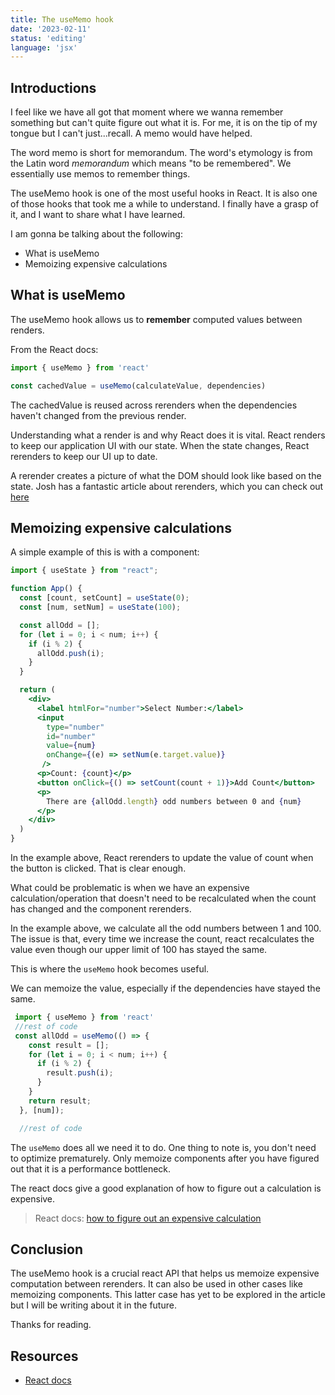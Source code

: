 ```yaml
---
title: The useMemo hook
date: '2023-02-11'
status: 'editing'
language: 'jsx'
---
```


## Introductions

I feel like we have all got that moment where we wanna remember something but can't quite figure out what it is. For me, it is on the tip of my tongue but I can't just...recall. A memo would have helped.

The word memo is short for memorandum. The word's etymology is from the Latin word _memorandum_ which means "to be remembered". We essentially use memos to remember things.

The useMemo hook is one of the most useful hooks in React. It is also one of those hooks that took me a while to understand. I finally have a grasp of it, and I want to share what I have learned.

I am gonna be talking about the following:
- What is useMemo
- Memoizing expensive calculations

## What is useMemo
The useMemo hook allows us to **remember** computed values between renders.

From the React docs:
```jsx
import { useMemo } from 'react'

const cachedValue = useMemo(calculateValue, dependencies)
```

The cachedValue is reused across rerenders when the dependencies haven't changed from the previous render.

Understanding what a render is and why React does it is vital.
React renders to keep our application UI with our state.
When the state changes, React rerenders to keep our UI up to date.

A rerender creates a picture of what the DOM should look like based on the state.
Josh has a fantastic article about rerenders, which you can check out [here](https://www.joshwcomeau.com/react/why-react-re-renders/)

## Memoizing expensive calculations
A simple example of this is with a component:

```jsx
import { useState } from "react";

function App() {
  const [count, setCount] = useState(0);
  const [num, setNum] = useState(100);

  const allOdd = [];
  for (let i = 0; i < num; i++) {
    if (i % 2) {
      allOdd.push(i);
    }
  }

  return (
    <div>
      <label htmlFor="number">Select Number:</label>
      <input
        type="number"
        id="number"
        value={num}
        onChange={(e) => setNum(e.target.value)}
       />
      <p>Count: {count}</p>
      <button onClick={() => setCount(count + 1)}>Add Count</button>
      <p>
        There are {allOdd.length} odd numbers between 0 and {num}
      </p>
    </div>
  )
}
```

In the example above, React rerenders to update the value of count when the button is clicked. That is clear enough.

What could be problematic is when we have an expensive calculation/operation that doesn't need to be recalculated when the count has changed and the component rerenders.

In the example above, we calculate all the odd numbers between 1 and 100. The issue is that, every time we increase the count, react recalculates the value even though our upper limit of 100 has stayed the same.

This is where the `useMemo` hook becomes useful.

We can memoize the value, especially if the dependencies have stayed the same.

```jsx
 import { useMemo } from 'react'
 //rest of code
 const allOdd = useMemo(() => {
    const result = [];
    for (let i = 0; i < num; i++) {
      if (i % 2) {
        result.push(i);
      }
    }
    return result;
  }, [num]);

  //rest of code
```

The `useMemo` does all we need it to do. One thing to note is, you don't need to optimize prematurely. Only memoize components after you have figured out that it is a performance bottleneck.

The react docs give a good explanation of how to figure out a calculation is expensive.
> React docs: [how to figure out an expensive calculation](https://react.dev/reference/react/useMemo#how-to-tell-if-a-calculation-is-expensive)

## Conclusion

The useMemo hook is a crucial react API that helps us memoize expensive computation between rerenders. It can also be used in other cases like memoizing components. This latter case has yet to be explored in the article but I will be writing about it in the future.

Thanks for reading.

## Resources
- [React docs](https://react.dev/reference/react/useMemo)
